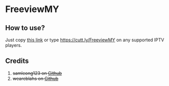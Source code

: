 # FreeviewMY



## How to use?

Just copy [this link](https://raw.githubusercontent.com/itszairi/FreeviewMY/main/FreeviewMY.m3u8) or type https://cutt.ly/FreeviewMY on any supported IPTV players.

## Credits

1. ~~samleong123 on [Github](https://github.com/samleong123)~~
2. ~~weareblahs on [Github](https://github.com/weareblahs)~~

